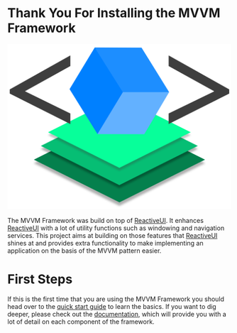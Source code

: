 # Thank You For Installing the MVVM Framework

![MVVM Framework Logo](https://github.com/lecode-official/mvvm-framework/blob/master/Documentation/Images/LogoHeader.png "MVVM Framework Logo")

The MVVM Framework was build on top of [ReactiveUI](https://github.com/reactiveui/ReactiveUI). It enhances [ReactiveUI](https://github.com/reactiveui/ReactiveUI)
with a lot of utility functions such as windowing and navigation services. This project aims at building on those features that
[ReactiveUI](https://github.com/reactiveui/ReactiveUI) shines at and provides extra functionality to make implementing an application on the basis of the MVVM
pattern easier.

# First Steps

If this is the first time that you are using the MVVM Framework you should head over to the
[quick start guide](https://github.com/lecode-official/mvvm-framework/blob/master/Documentation/QuickStart.md) to learn the basics. If you want to dig deeper,
please check out the [documentation](https://github.com/lecode-official/mvvm-framework/blob/master/Documentation/Documentation.md), which will provide you with a
lot of detail on each component of the framework.